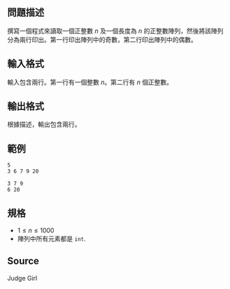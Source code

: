 ## 問題描述

撰寫一個程式來讀取一個正整數 $n$ 及一個長度為 $n$ 的正整數陣列，然後將該陣列分為兩行印出。第一行印出陣列中的奇數，第二行印出陣列中的偶數。

## 輸入格式

輸入包含兩行。第一行有一個整數 $n$。第二行有 $n$ 個正整數。

## 輸出格式

根據描述，輸出包含兩行。

## 範例

```input1
5
3 6 7 9 20
```

```output1
3 7 9
6 20
```

## 規格

- $1 \leq n \leq 1000$
- 陣列中所有元素都是 `int`.

## Source

Judge Girl